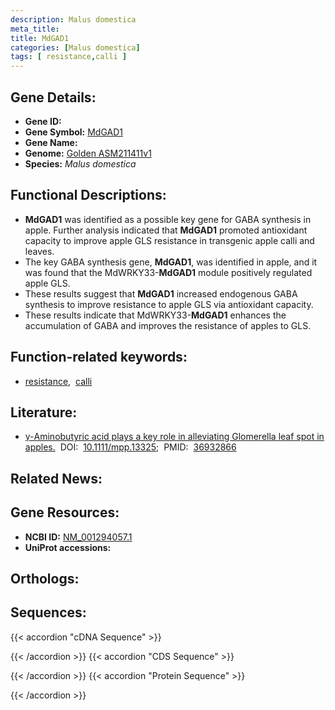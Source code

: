 ```yaml
---
description: Malus domestica
meta_title:
title: MdGAD1
categories: [Malus domestica]
tags: [ resistance,calli ]
---
```


## Gene Details:
- **Gene ID:** []()
- **Gene Symbol:** <u>MdGAD1</u>
- **Gene Name:** 
- **Genome:** [Golden ASM211411v1](https://ensembl.gramene.org/Malus_domestica_golden/Info/Index)
- **Species:** *Malus domestica*

## Functional Descriptions:
   - **MdGAD1** was identified as a possible key gene for GABA synthesis in apple. Further analysis indicated that **MdGAD1** promoted antioxidant capacity to improve apple GLS resistance in transgenic apple calli and leaves. 
   - The key GABA synthesis gene, **MdGAD1**, was identified in apple, and it was found that the MdWRKY33-**MdGAD1** module positively regulated apple GLS.
   - These results suggest that **MdGAD1** increased endogenous GABA synthesis to improve resistance to apple GLS via antioxidant capacity.
   - These results indicate that MdWRKY33-**MdGAD1** enhances the accumulation of GABA and improves the resistance of apples to GLS.

## Function-related keywords:
   - [resistance](/tags/resistance/),&nbsp;&nbsp;[calli](/tags/calli/)

## Literature:
   - [γ-Aminobutyric acid plays a key role in alleviating Glomerella leaf spot in apples.](https://doi.org/10.1111/mpp.13325)&nbsp;&nbsp;DOI:&nbsp;&nbsp;[10.1111/mpp.13325](https://doi.org/10.1111/mpp.13325);&nbsp;&nbsp;PMID:&nbsp;&nbsp;[36932866](https://pubmed.ncbi.nlm.nih.gov/36932866/)

## Related News:

## Gene Resources:
- **NCBI ID:**  [NM_001294057.1](https://www.ncbi.nlm.nih.gov/gene/?term=NM_001294057.1)
- **UniProt accessions:**  [](https://www.uniprot.org/uniprotkb//entry)

## Orthologs:

## Sequences:
{{< accordion "cDNA Sequence" >}}

{{< /accordion >}}
{{< accordion "CDS Sequence" >}}

{{< /accordion >}}
{{< accordion "Protein Sequence" >}}

{{< /accordion >}}
